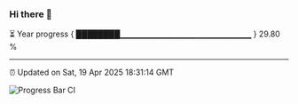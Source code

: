 ### Hi there 👋

⏳ Year progress { ████████▁▁▁▁▁▁▁▁▁▁▁▁▁▁▁▁▁▁▁▁▁▁ } 29.80 %

---

⏰ Updated on Sat, 19 Apr 2025 18:31:14 GMT

![Progress Bar CI](https://github.com/DhruviPatel157/GitHub-Actions-Demo/workflows/Progress%20Bar%20CI/badge.svg)
